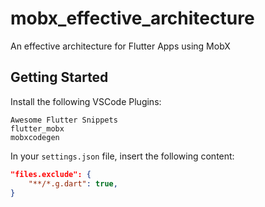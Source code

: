 # mobx_effective_architecture

An effective architecture for Flutter Apps using MobX

## Getting Started

Install the following VSCode Plugins:
```
Awesome Flutter Snippets
flutter_mobx
mobxcodegen
```

In your `settings.json` file, insert the following content:

```json
"files.exclude": {
    "**/*.g.dart": true,
}
```
